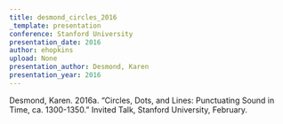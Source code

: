 ```yaml
---
title: desmond_circles_2016
_template: presentation
conference: Stanford University
presentation_date: 2016
author: ehopkins
upload: None
presentation_author: Desmond, Karen
presentation_year: 2016
---
```

Desmond, Karen. 2016a. “Circles, Dots, and Lines: Punctuating Sound in Time, ca. 1300-1350.” Invited Talk, Stanford University, February.
